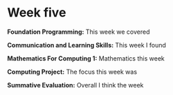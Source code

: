 # Week five

**Foundation Programming:** This week we covered 

**Communication and Learning Skills:** This week I found 

**Mathematics For Computing 1:** Mathematics this week

**Computing Project:** The focus this week was 

**Summative Evaluation:** Overall I think the week 


